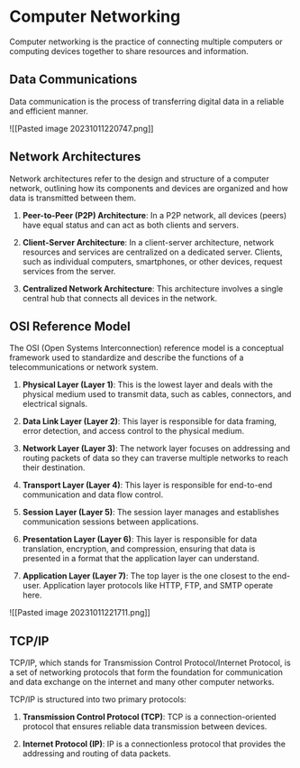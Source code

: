 # Computer Networking

Computer networking is the practice of connecting multiple computers or computing devices together to share resources and information.


## Data Communications

Data communication is the process of transferring digital data in a reliable and efficient manner.

![[Pasted image 20231011220747.png]]

## Network Architectures

Network architectures refer to the design and structure of a computer network, outlining how its components and devices are organized and how data is transmitted between them.

1. **Peer-to-Peer (P2P) Architecture**: In a P2P network, all devices (peers) have equal status and can act as both clients and servers. 
    
2. **Client-Server Architecture**: In a client-server architecture, network resources and services are centralized on a dedicated server. Clients, such as individual computers, smartphones, or other devices, request services from the server.
    
3. **Centralized Network Architecture**: This architecture involves a single central hub that connects all devices in the network.

## OSI Reference Model

The OSI (Open Systems Interconnection) reference model is a conceptual framework used to standardize and describe the functions of a telecommunications or network system.

1. **Physical Layer (Layer 1)**: This is the lowest layer and deals with the physical medium used to transmit data, such as cables, connectors, and electrical signals.
    
2. **Data Link Layer (Layer 2)**: This layer is responsible for data framing, error detection, and access control to the physical medium. 
    
3. **Network Layer (Layer 3)**: The network layer focuses on addressing and routing packets of data so they can traverse multiple networks to reach their destination.
    
4. **Transport Layer (Layer 4)**: This layer is responsible for end-to-end communication and data flow control.
    
5. **Session Layer (Layer 5)**: The session layer manages and establishes communication sessions between applications.
    
6. **Presentation Layer (Layer 6)**: This layer is responsible for data translation, encryption, and compression, ensuring that data is presented in a format that the application layer can understand. 
    
7. **Application Layer (Layer 7)**: The top layer is the one closest to the end-user. Application layer protocols like HTTP, FTP, and SMTP operate here.

![[Pasted image 20231011221711.png]]

## TCP/IP

TCP/IP, which stands for Transmission Control Protocol/Internet Protocol, is a set of networking protocols that form the foundation for communication and data exchange on the internet and many other computer networks.

TCP/IP is structured into two primary protocols:

1. **Transmission Control Protocol (TCP)**: TCP is a connection-oriented protocol that ensures reliable data transmission between devices. 
    
2. **Internet Protocol (IP)**: IP is a connectionless protocol that provides the addressing and routing of data packets.

